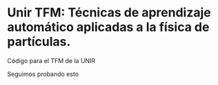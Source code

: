 # Unir TFM: Técnicas de aprendizaje automático aplicadas a la física de partículas.
Código para el TFM de la UNIR

Seguimos probando esto